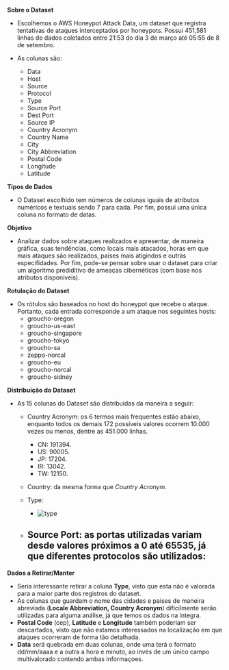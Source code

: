 **Sobre o Dataset**
- Escolhemos o AWS Honeypot Attack Data, um dataset que registra tentativas de ataques interceptados por honeypots. Possui 451,581 linhas de dados coletados entre 21:53 do dia 3 de março até 05:55 de 8 de setembro.

- As colunas são:

  - Data
  - Host
  - Source
  - Protocol
  - Type
  - Source Port
  - Dest Port
  - Source IP
  - Country Acronym
  - Country Name
  - City
  - City Abbreviation
  - Postal Code
  - Longitude
  - Latitude


**Tipos de Dados**
- O Dataset escolhido tem números de colunas iguais de atributos numéricos e textuais sendo 7 para cada. Por fim, possui uma única coluna no formato de datas.

**Objetivo**
- Analizar dados sobre ataques realizados e apresentar, de maneira gráfica, suas tendências, como locais mais atacados, horas em que mais ataques são realizados, países mais atigindos e outras especifidades. Por fim, pode-se pensar sobre usar o dataset para criar um algoritmo prediditivo de ameaças cibernéticas (com base nos atributos disponíveis).

**Rotulação do Dataset**
- Os rótulos são baseados no host do honeypot que recebe o ataque. Portanto, cada entrada corresponde a um ataque nos seguintes hosts:
  - groucho-oregon
  - groucho-us-east
  - groucho-singapore
  - groucho-tokyo
  - groucho-sa
  - zeppo-norcal
  - groucho-eu
  - groucho-norcal
  - groucho-sidney


**Distribuição do Dataset**
- As 15 colunas do Dataset são distribuídas da maneira a seguir:
  - Country Acronym: os 6 termos mais frequentes estão abaixo, enquanto todos os demais 172 possíveis valores ocorrem 10.000 vezes ou menos, dentre as 451.000 linhas.
    - CN: 191394.
    - US: 90005.
    - JP: 17204.
    - IR: 13042.
    - TW: 12150.
   
  - Country: da mesma forma que _Country Acronym_.
  
  - Type:
    - ![type](https://user-images.githubusercontent.com/71611489/109509697-ef59b100-7a7f-11eb-906a-984661d3297f.png)
  
  - Source Port: as portas utilizadas variam desde valores próximos a 0 até 65535, já que diferentes protocolos são utilizados:
    -  


**Dados a Retirar/Manter**
- Seria interessante retirar a coluna **Type**, visto que esta não é valorada para a maior parte dos registros do dataset. 
- As colunas que guardam o nome das cidades e países de maneira abreviada (**Locale Abbreviation, Country Acronym**) dificilmente serão utilizadas para alguma análise, já que temos os dados na íntegra. 
- **Postal Code** (cep), **Latitude** e **Longitude** também poderiam ser descartados, visto que não estamos interessados na localização em que ataques ocorreram de forma tão detalhada.
- **Data** será quebrada em duas colunas, onde uma terá o formato dd/mm/aaaa e a outra a hora e minuto, ao invés de um único campo multivalorado contendo ambas informaçoes.
